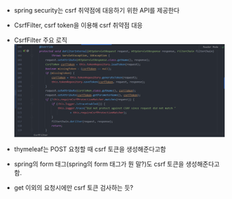 - spring security는 csrf 취약점에 대응하기 위한 API를 제공한다

- CsrfFilter, csrf token을 이용해 csrf 취약점 대응

- CsrfFilter 주요 로직
![csrf.png](../src/main/resources/static/csrf.png)
  

- thymeleaf는 POST 요청할 때 csrf 토큰을 생성해준다고함
- spring의 form 태그(spring의 form 태그가 뭔 말?)도 csrf 토큰을 생성해준다고 함. 

- get 이외의 요청시에만 csrf 토큰 검사하는 듯?
